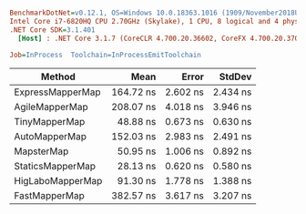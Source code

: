 ``` ini

BenchmarkDotNet=v0.12.1, OS=Windows 10.0.18363.1016 (1909/November2018Update/19H2)
Intel Core i7-6820HQ CPU 2.70GHz (Skylake), 1 CPU, 8 logical and 4 physical cores
.NET Core SDK=3.1.401
  [Host] : .NET Core 3.1.7 (CoreCLR 4.700.20.36602, CoreFX 4.700.20.37001), X64 RyuJIT

Job=InProcess  Toolchain=InProcessEmitToolchain  

```
|           Method |      Mean |    Error |   StdDev |
|----------------- |----------:|---------:|---------:|
| ExpressMapperMap | 164.72 ns | 2.602 ns | 2.434 ns |
|   AgileMapperMap | 208.07 ns | 4.018 ns | 3.946 ns |
|    TinyMapperMap |  48.88 ns | 0.673 ns | 0.630 ns |
|    AutoMapperMap | 152.03 ns | 2.983 ns | 2.491 ns |
|       MapsterMap |  50.95 ns | 1.006 ns | 0.892 ns |
|     StaticsMapperMap |  28.13 ns | 0.620 ns | 0.580 ns |
| HigLaboMapperMap |  91.30 ns | 1.778 ns | 1.388 ns |
|    FastMapperMap | 382.57 ns | 3.617 ns | 3.207 ns |
